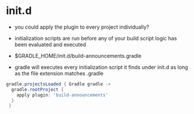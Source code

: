 # init.d

- you could apply the plugin to every project individually?

- initialization scripts are run before any of your build script logic has been evaluated and executed

- $GRADLE_HOME/init.d/build-announcements.gradle

- gradle will executes every initialization script it finds under init.d as long
  as the file extension matches .gradle


```groovy
gradle.projectsLoaded { Gradle gradle ->
  gradle.rootProject {
    apply plugin: 'build-announcements'  
  }
 }
```
